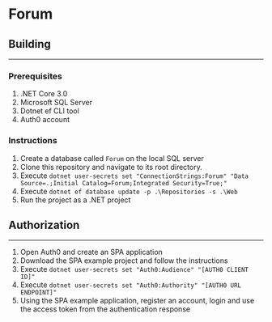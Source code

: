 
# Forum

## Building
---
### Prerequisites

1. .NET Core 3.0
2. Microsoft SQL Server
3. Dotnet ef CLI tool
4. Auth0 account

### Instructions

1. Create a database called `Forum` on the local SQL server
2. Clone this repository and navigate to its root directory.
3. Execute `dotnet user-secrets set "ConnectionStrings:Forum" "Data Source=.;Initial Catalog=Forum;Integrated Security=True;"`
3. Execute `dotnet ef database update -p .\Repositories -s .\Web`
4. Run the project as a .NET project

## Authorization
---

1. Open Auth0 and create an SPA application
2. Download the SPA example project and follow the instructions
3. Execute `dotnet user-secrets set "Auth0:Audience" "[AUTH0 CLIENT ID]"`
4. Execute `dotnet user-secrets set "Auth0:Authority" "[AUTH0 URL ENDPOINT]"`
4. Using the SPA example application, register an account, login and use the access token from the authentication response
